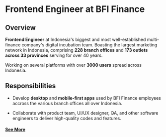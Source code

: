 # Frontend Engineer at BFI Finance

## Overview

**Frontend Engineer** at Indonesia's biggest and most well-established multi-finance company's digital incubation team. Boasting the largest marketing network in Indonesia, comprising **228 branch offices** and **173 outlets across 33 provinces** serving for over 40 years.

Working on several platforms with over **3000 users** spread across Indonesia.

<!-- <div style="display: flex; justify-content: center;">
<img src="/src/assets/bfi-logo.jpeg" alt="BFI Logo" width="220px"/>
</div> -->

## Responsibilities

- Develop **desktop** and **mobile-first apps** used by BFI Finance employees accross the various branch offices all over Indonesia.

- Collaborate with product team, UI/UX designer, QA, and other software engineers to deliver high-quality codes and features.

#### <a href="https://www.bfi.co.id/en" target="_blank">See More</a>
